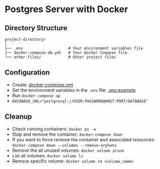# Postgres Server with Docker

## Directory Structure

```text
project-directory/
│
├── .env                    # Your environment variables file
├── docker-compose-db.yml   # Your Docker Compose file
└── other-files/            # Other project files
```

## Configuration

* Create: [docker-compose.yml](src/docker-compose.yml)
* Set the environment variables in the `.env` file: [.env.example](src/.env.example)
* Run `docker-compose up`
* `DATABASE_URL="postgresql://USER:PASSWORD@HOST:PORT/DATABASE"`

## Cleanup

* Check running containers: `docker ps -a`
* Stop and remove the container: `docker-compose down`
* If you want to force remove the container and associated resources: `docker-compose down --volumes --remove-orphans`
* Remove the all unused volumes: `docker volume prune`
* List all volumes: `docker volume ls`
* Remove specific volume: `docker volume rm <volume_name>`
